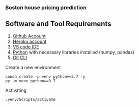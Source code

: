 ### Boston house pricing prediction

## Software and Tool Requirements

1. [Github Account](https://github.com)
2. [Heroku account](https://heorku.com)
3. [VS code IDE](https://code.visualstudio.com)
4. [Python](https://www.python.org) with necessary libraries installed (numpy, pandas)
5. [Git CLI](https://git-scm.com/)

Create a new environment

```
conda create -p venv python==3.7 -y
py -m venv python==3.7 
```

Activating
```
.venv/Scripts/activate
```